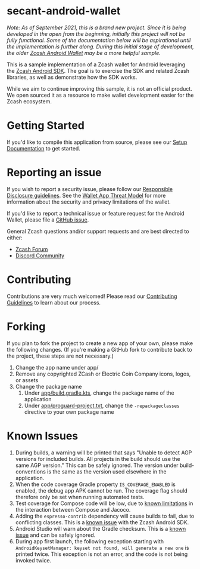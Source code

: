 # secant-android-wallet
_Note: As of September 2021, this is a brand new project.  Since it is being developed in the open from the beginning, initially this project will not be fully functional.  Some of the documentation below will be aspirational until the implementation is further along.  During this initial stage of development, the older [Zcash Android Wallet](https://github.com/zcash/zcash-android-wallet) may be a more helpful sample._

This is a sample implementation of a Zcash wallet for Android leveraging the [Zcash Android SDK](https://github.com/zcash/zcash-android-wallet-sdk).  The goal is to exercise the SDK and related Zcash libraries, as well as demonstrate how the SDK works.

While we aim to continue improving this sample, it is not an official product.  We open sourced it as a resource to make wallet development easier for the Zcash ecosystem.

# Getting Started
If you'd like to compile this application from source, please see our [Setup Documentation](docs/Setup.md) to get started.

# Reporting an issue
If you wish to report a security issue, please follow our [Responsible Disclosure guidelines](https://github.com/zcash/ZcashLightClientKit/blob/master/responsible_disclosure.md).  See the [Wallet App Threat Model](https://zcash.readthedocs.io/en/latest/rtd_pages/wallet_threat_model.html) for more information about the security and privacy limitations of the wallet.

If you'd like to report a technical issue or feature request for the Android Wallet, please file a [GitHub issue](https://github.com/zcash/secant-android-wallet/issues/new/choose).

General Zcash questions and/or support requests and are best directed to either:
 * [Zcash Forum](https://forum.zcashcommunity.com/)
 * [Discord Community](https://discord.io/zcash-community)

# Contributing
Contributions are very much welcomed!  Please read our [Contributing Guidelines](docs/CONTRIBUTING.md) to learn about our process.

# Forking
If you plan to fork the project to create a new app of your own, please make the following changes.  (If you're making a GitHub fork to contribute back to the project, these steps are not necessary.)

1. Change the app name under app/
1. Remove any copyrighted ZCash or Electric Coin Company icons, logos, or assets
1. Change the package name
    1. Under [app/build.gradle.kts](app/build.gradle.kts), change the package name of the application
    1. Under [app/proguard-project.txt](app/proguard-project.txt), change the `-repackageclasses` directive to your own package name

# Known Issues

1. During builds, a warning will be printed that says "Unable to detect AGP versions for included builds. All projects in the build should use the same AGP version."  This can be safely ignored.  The version under build-conventions is the same as the version used elsewhere in the application.
1. When the code coverage Gradle property `IS_COVERAGE_ENABLED` is enabled, the debug app APK cannot be run.  The coverage flag should therefore only be set when running automated tests.
1. Test coverage for Compose code will be low, due to [known limitations](https://github.com/jacoco/jacoco/issues/1208) in the interaction between Compose and Jacoco.
1. Adding the `espresso-contrib` dependency will cause builds to fail, due to conflicting classes.  This is a [known issue](https://github.com/zcash/zcash-android-wallet-sdk/issues/306) with the Zcash Android SDK.
1. Android Studio will warn about the Gradle checksum.  This is a [known issue](https://github.com/gradle/gradle/issues/9361) and can be safely ignored.
1. During app first launch, the following exception starting with `AndroidKeysetManager: keyset not found, will generate a new one` is printed twice.  This exception is not an error, and the code is not being invoked twice.